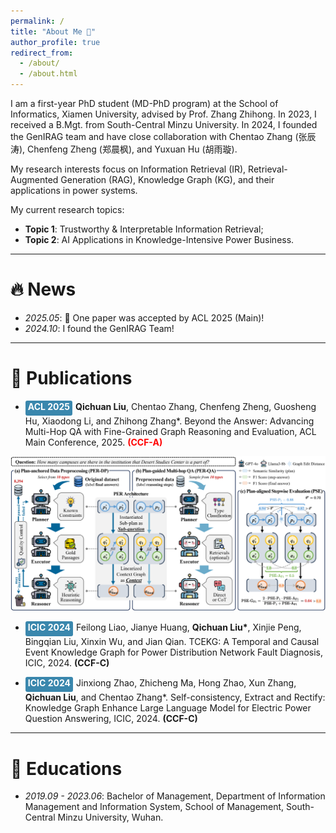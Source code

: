 ```yaml
---
permalink: /
title: "About Me 🚀"
author_profile: true
redirect_from: 
  - /about/
  - /about.html
---
```


I am a first-year PhD student (MD-PhD program) at the School of Informatics, Xiamen University, advised by Prof. Zhang Zhihong. In 2023, I received a B.Mgt. from South-Central Minzu University. In 2024, I founded the GenIRAG team and have close collaboration with Chentao Zhang (张辰涛), Chenfeng Zheng (郑晨枫), and Yuxuan Hu (胡雨璇).

My research interests focus on Information Retrieval (IR), Retrieval-Augmented Generation (RAG), Knowledge Graph (KG), and their applications in power systems.

My current research topics:

+ **Topic 1**: Trustworthy & Interpretable Information Retrieval;
+ **Topic 2**: AI Applications in Knowledge-Intensive Power Business.


------


🔥 News
======
+ _2025.05_: 🎉 One paper was accepted by ACL 2025 (Main)!
+ _2024.10_: I found the GenIRAG Team!


------


📝 Publications
======
+ <p style="inline"><div style="background-color: #3a87ad; display: inline-block; padding: 2px 4px; border-radius: 3px; color: white;height: 20px; line-height: 16px; font-size: 14px; font-weight: bold; float; left; margin-right: 5px">ACL 2025</div><b>Qichuan Liu</b>, Chentao Zhang, Chenfeng Zheng, Guosheng Hu, Xiaodong Li, and Zhihong Zhang*. Beyond the Answer: Advancing Multi-Hop QA with Fine-Grained Graph Reasoning and Evaluation, ACL Main Conference, 2025. <span style="color: red; font-weight: bold">(CCF-A)</span></p>

![tech_final](../files/tech_final.png)

+ <p style="inline"><div style="background-color: #3a87ad; display: inline-block; padding: 2px 4px; border-radius: 3px; color: white;height: 20px; line-height: 16px; font-size: 14px; font-weight: bold; float; left; margin-right: 5px">ICIC 2024</div>Feilong Liao, Jianye Huang, <b>Qichuan Liu*</b>, Xinjie Peng, Bingqian Liu, Xinxin Wu, and Jian Qian. TCEKG: A Temporal and Causal Event Knowledge Graph for Power Distribution Network Fault Diagnosis, ICIC, 2024. <span style="font-weight: bold">(CCF-C)</span></p>
+ <p style="inline"><div style="background-color: #3a87ad; display: inline-block; padding: 2px 4px; border-radius: 3px; color: white;height: 20px; line-height: 16px; font-size: 14px; font-weight: bold; float; left; margin-right: 5px">ICIC 2024</div>Jinxiong Zhao, Zhicheng Ma, Hong Zhao, Xun Zhang, <b>Qichuan Liu</b>, and Chentao Zhang*. ﻿Self-consistency, Extract and Rectify: Knowledge Graph Enhance Large Language Model for Electric Power Question Answering, ICIC, 2024. <span style="font-weight: bold">(CCF-C)</span></p>


------


📖 Educations
======
+ _2019.09 - 2023.06_: Bachelor of Management, Department of Information Management and Information System, School of Management, South-Central Minzu University, Wuhan.
